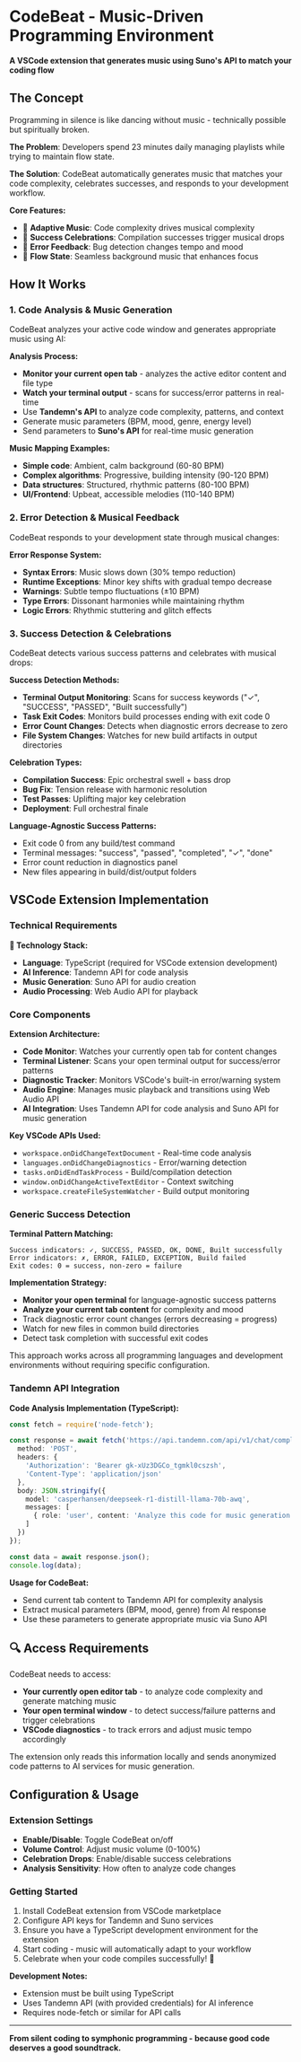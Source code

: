 # CodeBeat - Music-Driven Programming Environment

**A VSCode extension that generates music using Suno's API to match your coding flow**

## The Concept

Programming in silence is like dancing without music - technically possible but spiritually broken.

**The Problem**: Developers spend 23 minutes daily managing playlists while trying to maintain flow state.

**The Solution**: CodeBeat automatically generates music that matches your code complexity, celebrates successes, and responds to your development workflow.

**Core Features:**
- 🎵 **Adaptive Music**: Code complexity drives musical complexity
- 🎉 **Success Celebrations**: Compilation successes trigger musical drops
- 🐛 **Error Feedback**: Bug detection changes tempo and mood
- 🌊 **Flow State**: Seamless background music that enhances focus

## How It Works

### 1. Code Analysis & Music Generation

CodeBeat analyzes your active code window and generates appropriate music using AI:

**Analysis Process:**
- **Monitor your current open tab** - analyzes the active editor content and file type
- **Watch your terminal output** - scans for success/error patterns in real-time
- Use **Tandemn's API** to analyze code complexity, patterns, and context
- Generate music parameters (BPM, mood, genre, energy level)
- Send parameters to **Suno's API** for real-time music generation

**Music Mapping Examples:**
- **Simple code**: Ambient, calm background (60-80 BPM)
- **Complex algorithms**: Progressive, building intensity (90-120 BPM) 
- **Data structures**: Structured, rhythmic patterns (80-100 BPM)
- **UI/Frontend**: Upbeat, accessible melodies (110-140 BPM)

### 2. Error Detection & Musical Feedback

CodeBeat responds to your development state through musical changes:

**Error Response System:**
- **Syntax Errors**: Music slows down (30% tempo reduction)
- **Runtime Exceptions**: Minor key shifts with gradual tempo decrease
- **Warnings**: Subtle tempo fluctuations (±10 BPM)
- **Type Errors**: Dissonant harmonies while maintaining rhythm
- **Logic Errors**: Rhythmic stuttering and glitch effects

### 3. Success Detection & Celebrations

CodeBeat detects various success patterns and celebrates with musical drops:

**Success Detection Methods:**
- **Terminal Output Monitoring**: Scans for success keywords ("✓", "SUCCESS", "PASSED", "Built successfully")
- **Task Exit Codes**: Monitors build processes ending with exit code 0
- **Error Count Changes**: Detects when diagnostic errors decrease to zero
- **File System Changes**: Watches for new build artifacts in output directories

**Celebration Types:**
- **Compilation Success**: Epic orchestral swell + bass drop
- **Bug Fix**: Tension release with harmonic resolution
- **Test Passes**: Uplifting major key celebration
- **Deployment**: Full orchestral finale

**Language-Agnostic Success Patterns:**
- Exit code 0 from any build/test command
- Terminal messages: "success", "passed", "completed", "✓", "done"
- Error count reduction in diagnostics panel
- New files appearing in build/dist/output folders

## VSCode Extension Implementation

### Technical Requirements

**🔧 Technology Stack:**
- **Language**: TypeScript (required for VSCode extension development)
- **AI Inference**: Tandemn API for code analysis
- **Music Generation**: Suno API for audio creation
- **Audio Processing**: Web Audio API for playback

### Core Components

**Extension Architecture:**
- **Code Monitor**: Watches your currently open tab for content changes
- **Terminal Listener**: Scans your open terminal output for success/error patterns  
- **Diagnostic Tracker**: Monitors VSCode's built-in error/warning system
- **Audio Engine**: Manages music playback and transitions using Web Audio API
- **AI Integration**: Uses Tandemn API for code analysis and Suno API for music generation

**Key VSCode APIs Used:**
- `workspace.onDidChangeTextDocument` - Real-time code analysis
- `languages.onDidChangeDiagnostics` - Error/warning detection  
- `tasks.onDidEndTaskProcess` - Build/compilation detection
- `window.onDidChangeActiveTextEditor` - Context switching
- `workspace.createFileSystemWatcher` - Build output monitoring

### Generic Success Detection

**Terminal Pattern Matching:**
```
Success indicators: ✓, SUCCESS, PASSED, OK, DONE, Built successfully
Error indicators: ✗, ERROR, FAILED, EXCEPTION, Build failed
Exit codes: 0 = success, non-zero = failure
```

**Implementation Strategy:**
- **Monitor your open terminal** for language-agnostic success patterns
- **Analyze your current tab content** for complexity and mood
- Track diagnostic error count changes (errors decreasing = progress)
- Watch for new files in common build directories
- Detect task completion with successful exit codes

This approach works across all programming languages and development environments without requiring specific configuration.

### Tandemn API Integration

**Code Analysis Implementation (TypeScript):**

```typescript
const fetch = require('node-fetch');

const response = await fetch('https://api.tandemn.com/api/v1/chat/completions', {
  method: 'POST',
  headers: {
    'Authorization': 'Bearer gk-xUz3DGCo_tgmkl0cszsh',
    'Content-Type': 'application/json'
  },
  body: JSON.stringify({
    model: 'casperhansen/deepseek-r1-distill-llama-70b-awq',
    messages: [
      { role: 'user', content: 'Analyze this code for music generation: [CODE_CONTENT]' }
    ]
  })
});

const data = await response.json();
console.log(data);
```

**Usage for CodeBeat:**
- Send current tab content to Tandemn API for complexity analysis
- Extract musical parameters (BPM, mood, genre) from AI response
- Use these parameters to generate appropriate music via Suno API

## 🔍 **Access Requirements**

CodeBeat needs to access:
- **Your currently open editor tab** - to analyze code complexity and generate matching music
- **Your open terminal window** - to detect success/failure patterns and trigger celebrations
- **VSCode diagnostics** - to track errors and adjust music tempo accordingly

The extension only reads this information locally and sends anonymized code patterns to AI services for music generation.

## Configuration & Usage

### Extension Settings
- **Enable/Disable**: Toggle CodeBeat on/off
- **Volume Control**: Adjust music volume (0-100%)
- **Celebration Drops**: Enable/disable success celebrations
- **Analysis Sensitivity**: How often to analyze code changes

### Getting Started
1. Install CodeBeat extension from VSCode marketplace
2. Configure API keys for Tandemn and Suno services
3. Ensure you have a TypeScript development environment for the extension
4. Start coding - music will automatically adapt to your workflow
5. Celebrate when your code compiles successfully! 🎉

**Development Notes:**
- Extension must be built using TypeScript
- Uses Tandemn API (with provided credentials) for AI inference
- Requires node-fetch or similar for API calls

---

**From silent coding to symphonic programming - because good code deserves a good soundtrack.**
